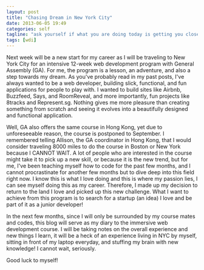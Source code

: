 ```yaml
---
layout: post
title: "Chasing Dream in New York City"
date: 2013-06-05 19:49
categories: self
tagline: "ask yourself if what you are doing today is getting you closer to where you want to be tomorrow"
tags: [wdi]
---
```


Next week will be a new start for my career as I will be traveling to New York City for an intensive 12-week web development program with General Assembly (GA). For me, the program is a lesson, an adventure, and also a step towards my dream. As you've probably read in my past posts, I've always wanted to be a web developer, building slick, functional, and fun applications for people to play with. I wanted to build sites like Airbnb, Buzzfeed, Says, and RoomReveal, and more importantly, fun projects like 8tracks and Represent.sg. Nothing gives me more pleasure than creating something from scratch and seeing it evolves into a beautifully designed and functional application.

Well, GA also offers the same course in Hong Kong, yet due to unforeseeable reason, the course is postponed to September. I remembered telling Allison, the GA coordinator in Hong Kong, that I would consider traveling 8000 miles to do the course in Boston or New York because I CANNOT WAIT. A lot of people who are interested in the course might take it to pick up a new skill, or because it is the new trend, but for me, I've been teaching myself how to code for the past few months, and I cannot procrastinate for another few months but to dive deep into this field right now. I know this is what I love doing and this is where my passion lies, I can see myself doing this as my career. Therefore, I made up my decision to return to the land I love and picked up this new challenge. What I want to achieve from this program is to search for a startup (an idea) I love and be part of it as a junior developer!

In the next few months, since I will only be surrounded by my course mates and codes, this blog will serve as my diary to the immersive web development course. I will be taking notes on the overall experience and new things I learn, it will be a heck of an experience living in NYC by myself, sitting in front of my laptop everyday, and stuffing my brain with new knowledge! I cannot wait, seriously.

Good luck to myself!